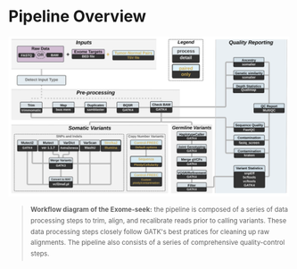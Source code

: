 # Pipeline Overview 

![Pipeline Diagram](images/Exome-seek_workflow.svg)

> <sup>**Workflow diagram of the Exome-seek:** the pipeline is composed of a series of data processing steps to trim, align, and recalibrate reads prior to calling variants. These data processing steps closely follow GATK's best pratices for cleaning up raw alignments. The pipeline also consists of a series of comprehensive quality-control steps.</sup>
